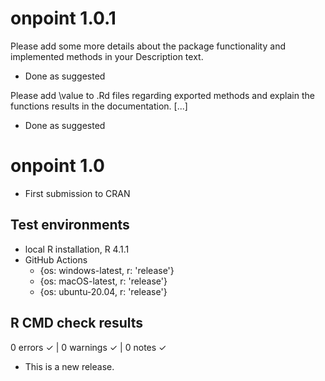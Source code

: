 # onpoint 1.0.1

Please add some more details about the package functionality and implemented methods in your Description text.

* Done as suggested

Please add \value to .Rd files regarding exported methods and explain the functions results in the documentation. [...]

* Done as suggested

# onpoint 1.0

* First submission to CRAN

## Test environments
* local R installation, R 4.1.1
* GitHub Actions
  * {os: windows-latest, r: 'release'}
  * {os: macOS-latest, r: 'release'}
  * {os: ubuntu-20.04, r: 'release'}

## R CMD check results

0 errors ✓ | 0 warnings ✓ | 0 notes ✓

* This is a new release.
